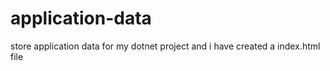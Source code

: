 # application-data
store application data for my dotnet project and i have created a index.html file